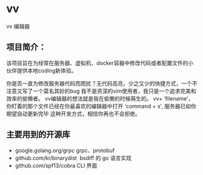 # vv
vv 编辑器

## 项目简介：

该项目旨在为经常在服务器、虚拟机、docker容器中修改代码或者配置文件的小伙伴提供本地coding新体验。

你是否一直为修改服务器代码而困扰？无代码高亮，少之又少的快捷方式，一个不注意又写了一个莫名其妙的bug
我不是资深的vim使用者，我只是一个追求完美和效率的偷懒者。
vv编辑器的想法就是我在偷懒的时候萌生的。
vv+ ‘filename’，你盯着的那个文件已经在你最喜欢的编辑器中打开
'command + s', 服务器已如你期望自动更新完毕
这种开发方式，相信你再也不会拒绝。

## 主要用到的开源库

- google.golang.org/grpc grpc、protobuf
- github.com/kr/binarydist  bsdiff 的 go 语言实现
- github.com/spf13/cobra CLI 界面
